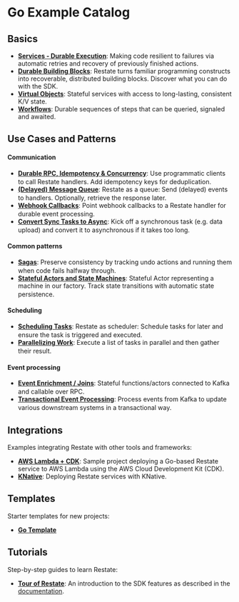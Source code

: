 # Go Example Catalog

## Basics

- **[Services - Durable Execution](basics/part0/durableexecution.go)**: Making code resilient to failures via automatic retries and recovery of previously finished actions.
- **[Durable Building Blocks](basics/part1/buildingblocks.go)**: Restate turns familiar programming constructs into recoverable, distributed building blocks. Discover what you can do with the SDK.
- **[Virtual Objects](basics/part2/virtualobjects.go)**: Stateful services with access to long-lasting, consistent K/V state.
- **[Workflows](basics/part3/workflows.go)**: Durable sequences of steps that can be queried, signaled and awaited.

## Use Cases and Patterns

#### Communication


- **[Durable RPC, Idempotency & Concurrency](patterns-use-cases/README.md#durable-rpc-idempotency-and-concurrency)**: Use programmatic clients to call Restate handlers. Add idempotency keys for deduplication. [<img src="https://raw.githubusercontent.com/FortAwesome/Font-Awesome/refs/heads/6.x/js-packages/@fortawesome/fontawesome-free/svgs/solid/circle-play.svg" width="16" height="16" style="filter: invert(45%) sepia(82%) saturate(387%) hue-rotate(116deg) brightness(94%) contrast(91%);">](patterns-use-cases/src/durablerpc/client/client.go)
- **[(Delayed) Message Queue](patterns-use-cases/README.md#delayed-message-queue)**: Restate as a queue: Send (delayed) events to handlers. Optionally, retrieve the response later. [<img src="https://raw.githubusercontent.com/FortAwesome/Font-Awesome/refs/heads/6.x/js-packages/@fortawesome/fontawesome-free/svgs/solid/circle-play.svg" width="16" height="16" style="filter: invert(45%) sepia(82%) saturate(387%) hue-rotate(116deg) brightness(94%) contrast(91%);">](patterns-use-cases/src/queue/client/tasksubmitter.go)
- **[Webhook Callbacks](patterns-use-cases/README.md#durable-webhook-event-processing)**: Point webhook callbacks to a Restate handler for durable event processing. [<img src="https://raw.githubusercontent.com/FortAwesome/Font-Awesome/refs/heads/6.x/js-packages/@fortawesome/fontawesome-free/svgs/solid/circle-play.svg" width="16" height="16" style="filter: invert(45%) sepia(82%) saturate(387%) hue-rotate(116deg) brightness(94%) contrast(91%);">](patterns-use-cases/src/webhookcallbacks/callbackrouter.go)
- **[Convert Sync Tasks to Async](patterns-use-cases/README.md#async-data-upload)**: Kick off a synchronous task (e.g. data upload) and convert it to asynchronous if it takes too long. [<img src="https://raw.githubusercontent.com/FortAwesome/Font-Awesome/refs/heads/6.x/js-packages/@fortawesome/fontawesome-free/svgs/solid/circle-play.svg" width="16" height="16" style="filter: invert(45%) sepia(82%) saturate(387%) hue-rotate(116deg) brightness(94%) contrast(91%);">](patterns-use-cases/src/dataupload/client/client.go)

#### Common patterns
- **[Sagas](patterns-use-cases/README.md#sagas)**: Preserve consistency by tracking undo actions and running them when code fails halfway through. [<img src="https://raw.githubusercontent.com/FortAwesome/Font-Awesome/refs/heads/6.x/js-packages/@fortawesome/fontawesome-free/svgs/solid/circle-play.svg" width="16" height="16" style="filter: invert(45%) sepia(82%) saturate(387%) hue-rotate(116deg) brightness(94%) contrast(91%);">](patterns-use-cases/src/sagas/bookingworkflow.go)
- **[Stateful Actors and State Machines](patterns-use-cases/README.md#stateful-actors-and-durable-state-machines)**: Stateful Actor representing a machine in our factory. Track state transitions with automatic state persistence. [<img src="https://raw.githubusercontent.com/FortAwesome/Font-Awesome/refs/heads/6.x/js-packages/@fortawesome/fontawesome-free/svgs/solid/circle-play.svg" width="16" height="16" style="filter: invert(45%) sepia(82%) saturate(387%) hue-rotate(116deg) brightness(94%) contrast(91%);">](patterns-use-cases/src/statefulactors/machineoperator.go)

#### Scheduling
- **[Scheduling Tasks](patterns-use-cases/README.md#scheduling-tasks)**: Restate as scheduler: Schedule tasks for later and ensure the task is triggered and executed. [<img src="https://raw.githubusercontent.com/FortAwesome/Font-Awesome/refs/heads/6.x/js-packages/@fortawesome/fontawesome-free/svgs/solid/circle-play.svg" width="16" height="16" style="filter: invert(45%) sepia(82%) saturate(387%) hue-rotate(116deg) brightness(94%) contrast(91%);">](patterns-use-cases/src/schedulingtasks/paymentreminders.go)
- **[Parallelizing Work](patterns-use-cases/README.md#parallelizing-work)**: Execute a list of tasks in parallel and then gather their result. [<img src="https://raw.githubusercontent.com/FortAwesome/Font-Awesome/refs/heads/6.x/js-packages/@fortawesome/fontawesome-free/svgs/solid/circle-play.svg" width="16" height="16" style="filter: invert(45%) sepia(82%) saturate(387%) hue-rotate(116deg) brightness(94%) contrast(91%);">](patterns-use-cases/src/parallelizework/fanoutworker.go)

#### Event processing
- **[Event Enrichment / Joins](patterns-use-cases/README.md#event-processing-event-enrichment)**: Stateful functions/actors connected to Kafka and callable over RPC. [<img src="https://raw.githubusercontent.com/FortAwesome/Font-Awesome/refs/heads/6.x/js-packages/@fortawesome/fontawesome-free/svgs/solid/circle-play.svg" width="16" height="16" style="filter: invert(45%) sepia(82%) saturate(387%) hue-rotate(116deg) brightness(94%) contrast(91%);">](patterns-use-cases/src/eventenrichment/packagetracker.go)
- **[Transactional Event Processing](patterns-use-cases/README.md#event-processing-transactional-handlers-with-durable-side-effects-and-timers)**: Process events from Kafka to update various downstream systems in a transactional way. [<img src="https://raw.githubusercontent.com/FortAwesome/Font-Awesome/refs/heads/6.x/js-packages/@fortawesome/fontawesome-free/svgs/solid/circle-play.svg" width="16" height="16" style="filter: invert(45%) sepia(82%) saturate(387%) hue-rotate(116deg) brightness(94%) contrast(91%);">](patterns-use-cases/src/eventtransactions/userfeed.go)

## Integrations

Examples integrating Restate with other tools and frameworks:

- **[AWS Lambda + CDK](integrations/go-lambda-cdk)**: Sample project deploying a Go-based Restate service to AWS Lambda using the AWS Cloud Development Kit (CDK).
- **[KNative](integrations/knative-go)**: Deploying Restate services with KNative.

## Templates

Starter templates for new projects:

- **[Go Template](templates/go)**

## Tutorials

Step-by-step guides to learn Restate:

- **[Tour of Restate](tutorials/tour-of-restate-go)**: An introduction to the SDK features as described in the [documentation](https://docs.restate.dev/get_started/tour).